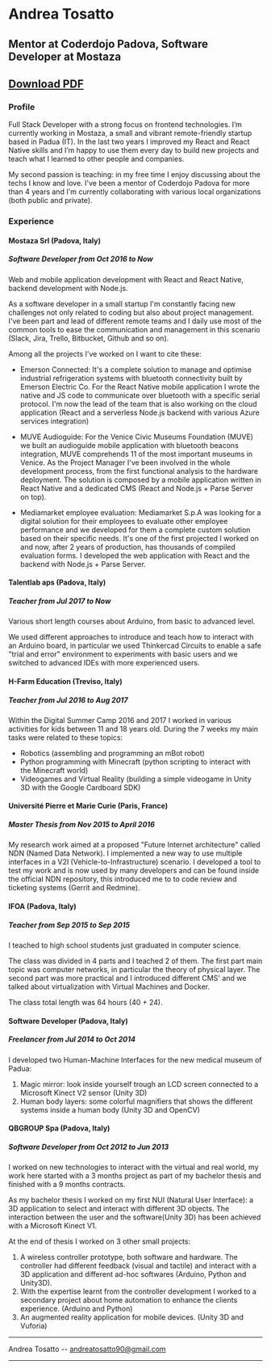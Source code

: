 # Andrea Tosatto

## Mentor at Coderdojo Padova, Software Developer at Mostaza

## [Download PDF](https://andtos90.it/resume.pdf)

### Profile

Full Stack Developer with a strong focus on frontend technologies.
I’m currently working in Mostaza, a small and vibrant remote-friendly startup based in Padua (IT). In the last two years I improved my React and React Native skills and I’m happy to use them every day to build new projects and teach what I learned to other people and companies.

My second passion is teaching: in my free time I enjoy discussing about the techs I know and love. I've been a mentor of Coderdojo Padova for more than 4 years and I'm currently collaborating with various local organizations (both public and private).

### Experience

#### Mostaza Srl (Padova, Italy)

##### _Software Developer_ from **Oct 2016 to Now**

Web and mobile application development with React and React Native, backend development with Node.js.

As a software developer in a small startup I'm constantly facing new challenges not only related to coding but also about project management. I've been part and lead of different remote teams and I daily use most of the common tools to ease the communication and management in this scenario (Slack, Jira, Trello, Bitbucket, Github and so on).

Among all the projects I've worked on I want to cite these:

- Emerson Connected:
  It's a complete solution to manage and optimise industrial refrigeration systems with bluetooth connectivity built by Emerson Electric Co. For the React Native mobile application I wrote the native and JS code to communicate over bluetooth with a specific serial protocol. I'm now the lead of the team that is also working on the cloud application (React and a serverless Node.js backend with various Azure services integration)

- MUVE Audioguide:
  For the Venice Civic Museums Foundation (MUVE) we built an audioguide mobile application with bluetooth beacons integration, MUVE comprehends 11 of the most important museums in Venice. As the Project Manager I've been involved in the whole development process, from the first functional analysis to the hardware deployment. The solution is composed by a mobile application written in React Native and a dedicated CMS (React and Node.js + Parse Server on top).

- Mediamarket employee evaluation:
  Mediamarket S.p.A was looking for a digital solution for their employees to evaluate other employee performance and we developed for them a complete custom solution based on their specific needs. It's one of the first projected I worked on and now, after 2 years of production, has thousands of compiled evaluation forms. I developed the web application with React and the backend with Node.js + Parse Server.

#### Talentlab aps (Padova, Italy)

##### _Teacher_ from **Jul 2017 to Now**

Various short length courses about Arduino, from basic to advanced level.

We used different approaches to introduce and teach how to interact with an Arduino board, in particular we used Thinkercad Circuits to enable a safe "trial and error" environment to experiments with basic users and we switched to advanced IDEs with more experienced users.

#### H-Farm Education (Treviso, Italy)

##### _Teacher_ from **Jul 2016 to Aug 2017**

Within the Digital Summer Camp 2016 and 2017 I worked in various activities for kids between 11 and 18 years old. During the 7 weeks my main tasks were related to these topics:

- Robotics (assembling and programming an mBot robot)
- Python programming with Minecraft (python scripting to interact with the Minecraft world)
- Videogames and Virtual Reality (building a simple videogame in Unity 3D with the Google Cardboard SDK)

#### Université Pierre et Marie Curie (Paris, France)

##### _Master Thesis_ from **Nov 2015 to April 2016**

My research work aimed at a proposed "Future Internet architecture" called NDN (Named Data Network). I implemented a new way to use multiple interfaces in a V2I (Vehicle-to-Infrastructure) scenario.
I developed a tool to test my work and is now used by many developers and can be found inside the official NDN repository, this introduced me to to code review and ticketing systems (Gerrit and Redmine).

#### IFOA (Padova, Italy)

##### _Teacher_ from **Sep 2015 to Sep 2015**

I teached to high school students just graduated in computer science.

The class was divided in 4 parts and I teached 2 of them. The first part main topic was computer networks, in particular the theory of physical layer. The second part was more practical and I introduced different CMS' and we talked about virtualization with Virtual Machines and Docker.

The class total length was 64 hours (40 + 24).

#### Software Developer (Padova, Italy)

##### _Freelancer_ from **Jul 2014 to Oct 2014**

I developed two Human-Machine Interfaces for the new medical museum of Padua:

1. Magic mirror: look inside yourself trough an LCD screen connected to a Microsoft Kinect V2 sensor (Unity 3D)
2. Human body layers: some colorful magnifiers that shows the different systems inside a human body (Unity 3D and OpenCV)

#### QBGROUP Spa (Padova, Italy)

##### _Software Developer_ from **Oct 2012 to Jun 2013**

I worked on new technologies to interact with the virtual and real world, my work here started with a 3 months project as part of my bachelor thesis and finished with a 9 months contracts.

As my bachelor thesis I worked on my first NUI (Natural User Interface): a 3D application to select and interact with different 3D objects. The interaction between the user and the software(Unity 3D) has been achieved with a Microsoft Kinect V1.

At the end of thesis I worked on 3 other small projects:

1. A wireless controller prototype, both software and hardware. The controller had different feedback (visual and tactile) and interact with a 3D application and different ad-hoc softwares (Arduino, Python and Unity3D).
2. With the expertise learnt from the controller development I worked to a secondary project about home automation to enhance the clients experience. (Arduino and Python)
3. An augmented reality application for mobile devices. (Unity 3D and Vuforia)

---

Andrea Tosatto -- [andreatosatto90@gmail.com](mailto:andreatosatto90@gmail.com)

---
